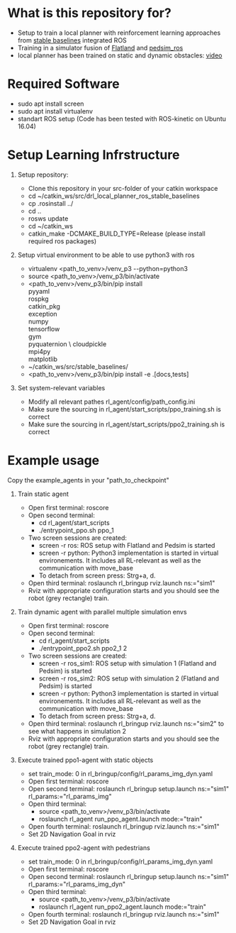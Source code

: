 # What is this repository for?

 * Setup to train a local planner with reinforcement learning approaches from [stable baselines](https://github.com/hill-a/stable-baselines) integrated ROS
 * Training in a simulator fusion of [Flatland](https://github.com/avidbots/flatland) and [pedsim_ros](https://github.com/srl-freiburg/pedsim_ros)
 * local planner has been trained on static and dynamic obstacles: [video](https://www.youtube.com/watch?v=laGrLaMaeT4)

# Required Software

 * sudo apt install screen
 * sudo apt install virtualenv
 * standart ROS setup (Code has been tested with ROS-kinetic on Ubuntu 16.04)


# Setup Learning Infrstructure

 1. Setup repository: 
     * Clone this repository in your src-folder of your catkin workspace
     * cd ~/catkin_ws/src/drl_local_planner_ros_stable_baselines
     * cp .rosinstall ../
     * cd ..
     * rosws update
     * cd ~/catkin_ws
     * catkin_make -DCMAKE_BUILD_TYPE=Release (please install required ros packages)

 2. Setup virtual environment to be able to use python3 with ros
     * virtualenv <path_to_venv>/venv_p3 --python=python3
     * source <path_to_venv>/venv_p3/bin/activate
     * <path_to_venv>/venv_p3/bin/pip install \
         pyyaml \
         rospkg \
         catkin_pkg \
         exception \
         numpy \
         tensorflow \
         gym \
         pyquaternion \ 
         cloudpickle \
         mpi4py \
         matplotlib
     * ~/catkin_ws/src/stable_baselines/
     * <path_to_venv>/venv_p3/bin/pip install -e .[docs,tests]

 3. Set system-relevant variables 
     * Modify all relevant pathes rl_agent/config/path_config.ini
     * Make sure the sourcing in rl_agent/start_scripts/ppo_training.sh is correct
     * Make sure the sourcing in rl_agent/start_scripts/ppo2_training.sh is correct


# Example usage

Copy the example_agents in your "path_to_checkpoint"

 1. Train static agent
     * Open first terminal: roscore
     * Open second terminal:
         - cd rl_agent/start_scripts
         - ./entrypoint_ppo.sh ppo_1
     * Two screen sessions are created:
         - screen -r ros: ROS setup with Flatland and Pedsim is started
         - screen -r python: Python3 implementation is started in virtual environements. 
         It includes all RL-relevant as well as the communication with move_base
         - To detach from screen press: Strg+a, d.
     * Open third terminal: roslaunch rl_bringup rviz.launch ns:="sim1"
     * Rviz with appropriate configuration starts and you should see the robot (grey rectangle)
     train.

 2. Train dynamic agent with parallel multiple simulation envs
     * Open first terminal: roscore
     * Open second terminal:
         - cd rl_agent/start_scripts
         - ./entrypoint_ppo2.sh ppo2_1 2
     * Two screen sessions are created:
         - screen -r ros_sim1: ROS setup with simulation 1 (Flatland and Pedsim) is started
         - screen -r ros_sim2: ROS setup with simulation 2 (Flatland and Pedsim) is started
         - screen -r python: Python3 implementation is started in virtual environements. 
         It includes all RL-relevant as well as the communication with move_base
         - To detach from screen press: Strg+a, d.
     * Open third terminal: roslaunch rl_bringup rviz.launch ns:="sim2" to see what happens in simulation 2
     * Rviz with appropriate configuration starts and you should see the robot (grey rectangle)
     train.

 3. Execute trained ppo1-agent with static objects
     * set train_mode: 0 in rl_bringup/config/rl_params_img_dyn.yaml
     * Open first terminal: roscore
     * Open second terminal: roslaunch rl_bringup setup.launch ns:="sim1" rl_params:="rl_params_img"
     * Open third terminal:
         - source <path_to_venv>/venv_p3/bin/activate 
         - roslaunch rl_agent run_ppo_agent.launch mode:="train"
     * Open fourth terminal: roslaunch rl_bringup rviz.launch ns:="sim1"
     * Set 2D Navigation Goal in rviz

 4. Execute trained ppo2-agent with pedestrians
     * set train_mode: 0 in rl_bringup/config/rl_params_img_dyn.yaml
     * Open first terminal: roscore
     * Open second terminal: roslaunch rl_bringup setup.launch ns:="sim1" rl_params:="rl_params_img_dyn"
     * Open third terminal:
         - source <path_to_venv>/venv_p3/bin/activate 
         - roslaunch rl_agent run_ppo2_agent.launch mode:="train"
     * Open fourth terminal: roslaunch rl_bringup rviz.launch ns:="sim1"
     * Set 2D Navigation Goal in rviz
    
    
